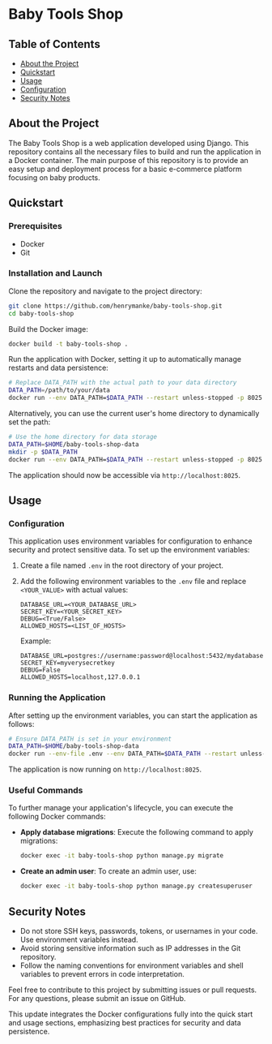 # Baby Tools Shop

## Table of Contents
- [About the Project](#about-the-project)
- [Quickstart](#quickstart)
- [Usage](#usage)
- [Configuration](#configuration)
- [Security Notes](#security-notes)

## About the Project
The Baby Tools Shop is a web application developed using Django. This repository contains all the necessary files to build and run the application in a Docker container. The main purpose of this repository is to provide an easy setup and deployment process for a basic e-commerce platform focusing on baby products.

## Quickstart

### Prerequisites
- Docker
- Git

### Installation and Launch
Clone the repository and navigate to the project directory:

```bash
git clone https://github.com/henrymanke/baby-tools-shop.git
cd baby-tools-shop
```

Build the Docker image:
```bash
docker build -t baby-tools-shop .
```

Run the application with Docker, setting it up to automatically manage restarts and data persistence:
```bash
# Replace DATA_PATH with the actual path to your data directory
DATA_PATH=/path/to/your/data
docker run --env DATA_PATH=$DATA_PATH --restart unless-stopped -p 8025:8025 -v $DATA_PATH:/data --name baby-tools-shop baby-tools-shop
```
Alternatively, you can use the current user's home directory to dynamically set the path:
```bash
# Use the home directory for data storage
DATA_PATH=$HOME/baby-tools-shop-data
mkdir -p $DATA_PATH
docker run --env DATA_PATH=$DATA_PATH --restart unless-stopped -p 8025:8025 -v $DATA_PATH:/data --name baby-tools-shop baby-tools-shop
```


The application should now be accessible via `http://localhost:8025`.

## Usage

### Configuration
This application uses environment variables for configuration to enhance security and protect sensitive data. To set up the environment variables:

1. Create a file named `.env` in the root directory of your project.
2. Add the following environment variables to the `.env` file and replace `<YOUR_VALUE>` with actual values:

   ```plaintext
   DATABASE_URL=<YOUR_DATABASE_URL>
   SECRET_KEY=<YOUR_SECRET_KEY>
   DEBUG=<True/False>
   ALLOWED_HOSTS=<LIST_OF_HOSTS>
   ```

   Example:
   ```plaintext
   DATABASE_URL=postgres://username:password@localhost:5432/mydatabase
   SECRET_KEY=myverysecretkey
   DEBUG=False
   ALLOWED_HOSTS=localhost,127.0.0.1
   ```

### Running the Application
After setting up the environment variables, you can start the application as follows:

```bash
# Ensure DATA_PATH is set in your environment
DATA_PATH=$HOME/baby-tools-shop-data
docker run --env-file .env --env DATA_PATH=$DATA_PATH --restart unless-stopped -p 8025:8025 -v $DATA_PATH:/data --name baby-tools-shop baby-tools-shop
```

The application is now running on `http://localhost:8025`.

### Useful Commands
To further manage your application's lifecycle, you can execute the following Docker commands:

- **Apply database migrations**: Execute the following command to apply migrations:
  ```bash
  docker exec -it baby-tools-shop python manage.py migrate
  ```

- **Create an admin user**: To create an admin user, use:
  ```bash
  docker exec -it baby-tools-shop python manage.py createsuperuser
  ```

## Security Notes
- Do not store SSH keys, passwords, tokens, or usernames in your code. Use environment variables instead.
- Avoid storing sensitive information such as IP addresses in the Git repository.
- Follow the naming conventions for environment variables and shell variables to prevent errors in code interpretation.

Feel free to contribute to this project by submitting issues or pull requests. For any questions, please submit an issue on GitHub.

This update integrates the Docker configurations fully into the quick start and usage sections, emphasizing best practices for security and data persistence.